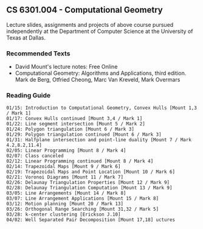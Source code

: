 ## CS 6301.004 - Computational Geometry
Lecture slides, assignments and projects of above course pursued independently at the Department of Computer Science at the University of Texas at Dallas. 




### Recommended Texts
* David Mount's lecture notes: Free Online
*    Computational Geometry: Algorithms and Applications, third edition. Mark de Berg, Otfried Cheong, Marc Van Kreveld, Mark Overmars 
### Reading Guide


    01/15: Introduction to Computational Geometry, Convex Hulls [Mount 1,3 / Mark 1]
    01/17: Convex Hulls continued [Mount 3,4 / Mark 1]
    01/22: Line segment intersection [Mount 5 / Mark 2]
    01/24: Polygon triangulation [Mount 6 / Mark 3]
    01/29: Polygon triangulation continued [Mount 6 / Mark 3]
    01/31: Halfplane intersection and point-line duality [Mount 7 / Mark 4.2,8.2,11.4]
    02/05: Linear Programming [Mount 8 / Mark 4]
    02/07: Class canceled
    02/12: Linear Programming continued [Mount 8 / Mark 4]
    02/14: Trapezoidal Maps [Mount 9 / Mark 6]
    02/19: Trapezoidal Maps and Point Location [Mount 10 / Mark 6]
    02/21: Voronoi Diagrams [Mount 11 / Mark 7]
    02/26: Delaunay Triangulation Properties [Mount 12 / Mark 9]
    02/28: Delaunay Triangulation Computation [Mount 13 / Mark 9]
    03/05: Line Arrangements [Mount 14 / Mark 8]
    03/07: Line Arrangement Applications [Mount 15 / Mark 8]
    03/12: Motion planning [Mount 20 / Mark 13]
    03/26: Orthogonal Range Searching [Mount 31,32 / Mark 5]
    03/28: k-center clustering [Erickson J.10]
    04/02: Well Separated Pair Decomposition [Mount 17,18] uctures
